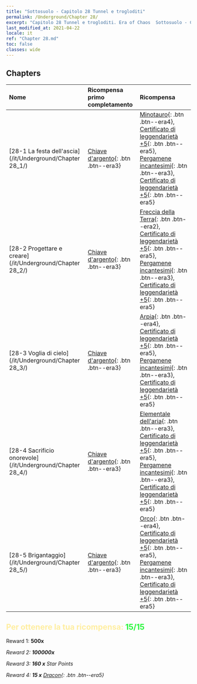 ```yaml
---
title: "Sottosuolo - Capitolo 28 Tunnel e trogloditi"
permalink: /Underground/Chapter 28/
excerpt: "Capitolo 28 Tunnel e trogloditi. Era of Chaos  Sottosuolo - Capitolo 28. Tunnel e trogloditi"
last_modified_at: 2021-04-22
locale: it
ref: "Chapter 28.md"
toc: false
classes: wide
---
```


## Chapters

  | Nome |  Ricompensa primo completamento | Ricompensa |
  |:------------|:------------|:------------| 
  | [28-1  La festa dell'ascia](/it/Underground/Chapter 28_1/) | [Chiave d'argento](/ItemsIT/con_693/){: .btn .btn--era3} | [Minotauro](/ItemsIT/unt_248/){: .btn .btn--era4}, [Certificato di leggendarietà +5](/ItemsIT/mat_102/){: .btn .btn--era5}, [Pergamene incantesimi](/ItemsIT/con_694/){: .btn .btn--era3}, [Certificato di leggendarietà +5](/ItemsIT/mat_102/){: .btn .btn--era5} |
  | [28-2  Progettare e creare](/it/Underground/Chapter 28_2/) | [Chiave d'argento](/ItemsIT/con_693/){: .btn .btn--era3} | [Freccia della Terra](/ItemsIT/her_464/){: .btn .btn--era2}, [Certificato di leggendarietà +5](/ItemsIT/mat_102/){: .btn .btn--era5}, [Pergamene incantesimi](/ItemsIT/con_694/){: .btn .btn--era3}, [Certificato di leggendarietà +5](/ItemsIT/mat_102/){: .btn .btn--era5} |
  | [28-3  Voglia di cielo](/it/Underground/Chapter 28_3/) | [Chiave d'argento](/ItemsIT/con_693/){: .btn .btn--era3} | [Arpia](/ItemsIT/unt_245/){: .btn .btn--era4}, [Certificato di leggendarietà +5](/ItemsIT/mat_102/){: .btn .btn--era5}, [Pergamene incantesimi](/ItemsIT/con_694/){: .btn .btn--era3}, [Certificato di leggendarietà +5](/ItemsIT/mat_102/){: .btn .btn--era5} |
  | [28-4  Sacrificio onorevole](/it/Underground/Chapter 28_4/) | [Chiave d'argento](/ItemsIT/con_693/){: .btn .btn--era3} | [Elementale dell'aria](/ItemsIT/her_448/){: .btn .btn--era3}, [Certificato di leggendarietà +5](/ItemsIT/mat_102/){: .btn .btn--era5}, [Pergamene incantesimi](/ItemsIT/con_694/){: .btn .btn--era3}, [Certificato di leggendarietà +5](/ItemsIT/mat_102/){: .btn .btn--era5} |
  | [28-5  Brigantaggio](/it/Underground/Chapter 28_5/) | [Chiave d'argento](/ItemsIT/con_693/){: .btn .btn--era3} | [Orco](/ItemsIT/unt_219/){: .btn .btn--era4}, [Certificato di leggendarietà +5](/ItemsIT/mat_102/){: .btn .btn--era5}, [Pergamene incantesimi](/ItemsIT/con_694/){: .btn .btn--era3}, [Certificato di leggendarietà +5](/ItemsIT/mat_102/){: .btn .btn--era5} |


## <span style="color: #ffeea0">Per ottenere la tua ricompensa: </span><span style="color: #27f73a">15/15</span>

 Reward 1:  **500x** <i class="fas fa-gem"/>

 Reward 2:  **100000x** <i class="fas fa-coins"/>

 Reward 3: **160 x** Star Points

 Reward 4: **15 x** [Dracon](/ItemsIT/her_387/){: .btn .btn--era5}

